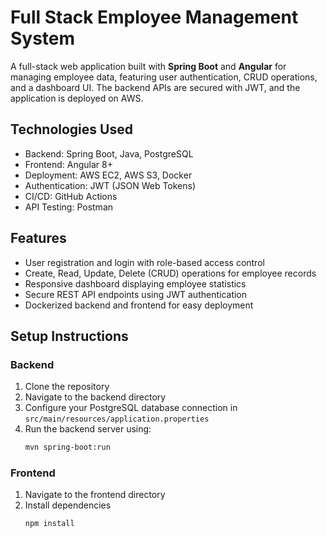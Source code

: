 # Full Stack Employee Management System

A full-stack web application built with **Spring Boot** and **Angular** for managing employee data, featuring user authentication, CRUD operations, and a dashboard UI. The backend APIs are secured with JWT, and the application is deployed on AWS.

## Technologies Used

- Backend: Spring Boot, Java, PostgreSQL  
- Frontend: Angular 8+  
- Deployment: AWS EC2, AWS S3, Docker  
- Authentication: JWT (JSON Web Tokens)  
- CI/CD: GitHub Actions  
- API Testing: Postman  

## Features

- User registration and login with role-based access control  
- Create, Read, Update, Delete (CRUD) operations for employee records  
- Responsive dashboard displaying employee statistics  
- Secure REST API endpoints using JWT authentication  
- Dockerized backend and frontend for easy deployment  

## Setup Instructions

### Backend

1. Clone the repository  
2. Navigate to the backend directory  
3. Configure your PostgreSQL database connection in `src/main/resources/application.properties`  
4. Run the backend server using:
   ```bash
   mvn spring-boot:run

### Frontend

1. Navigate to the frontend directory  
2. Install dependencies  
   ```bash
   npm install

